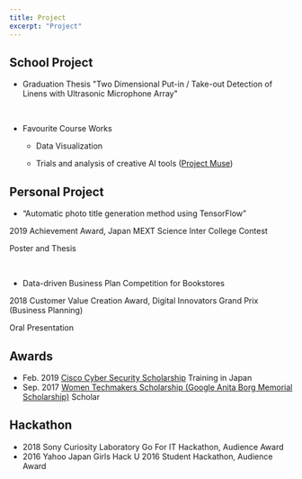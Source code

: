 ```yaml
---
title: Project
excerpt: "Project"
---
```

## School Project
* Graduation Thesis
 "Two Dimensional Put-in / Take-out Detection of Linens with Ultrasonic Microphone Array"
<br/>

* Favourite Course Works

   - Data Visualization

   - Trials and analysis of creative AI tools ([Project Muse](https://blog.google/around-the-globe/google-europe/project-muze-fashion-inspired-by-you/))


## Personal Project
* “Automatic photo title generation method using TensorFlow”

2019 Achievement Award, Japan MEXT Science Inter College Contest

Poster and Thesis 

<br/>

* Data-driven Business Plan Competition for Bookstores

2018 Customer Value Creation Award, Digital Innovators Grand Prix (Business Planning) 

Oral Presentation

## Awards
* Feb. 2019 [Cisco Cyber Security Scholarship](https://mkto.cisco.com/Security-Scholarship.html) Training in Japan
* Sep. 2017 [Women Techmakers Scholarship (Google Anita Borg Memorial Scholarship)](https://buildyourfuture.withgoogle.com/scholarships/) Scholar              

## Hackathon
* 2018 Sony Curiosity Laboratory Go For IT Hackathon, Audience Award
* 2016 Yahoo Japan Girls Hack U 2016 Student Hackathon, Audience Award
